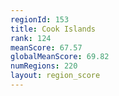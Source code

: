 ```yaml
---
regionId: 153
title: Cook Islands
rank: 124
meanScore: 67.57
globalMeanScore: 69.82
numRegions: 220
layout: region_score
---
```

